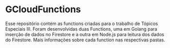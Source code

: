 # GCloudFunctions

Esse repositório contém as functions criadas para o trabalho de Tópicos Especiais III. Foram desenvolvidas duas Functions, uma em Golang para inserção de dados no Firestore e a outra em Node.js para leitura dos dados do Firestore. Mais informações sobre cada function nas respectivas pastas.
